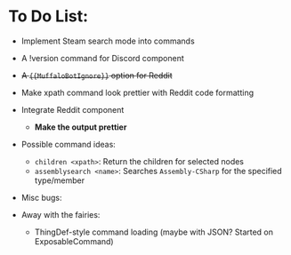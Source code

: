 ﻿# To Do List:
+ Implement Steam search mode into commands
+ A !version command for Discord component
+ ~~A `{{MuffaloBotIgnore}}` option for Reddit~~
+ Make xpath command look prettier with Reddit code formatting

+ Integrate Reddit component
  + **Make the output prettier**
+ Possible command ideas:
  + `children <xpath>`: Return the children for selected nodes
  + `assemblysearch <name>`: Searches `Assembly-CSharp` for the specified type/member
+ Misc bugs:
+ Away with the fairies:
  + ThingDef-style command loading (maybe with JSON? Started on ExposableCommand)
